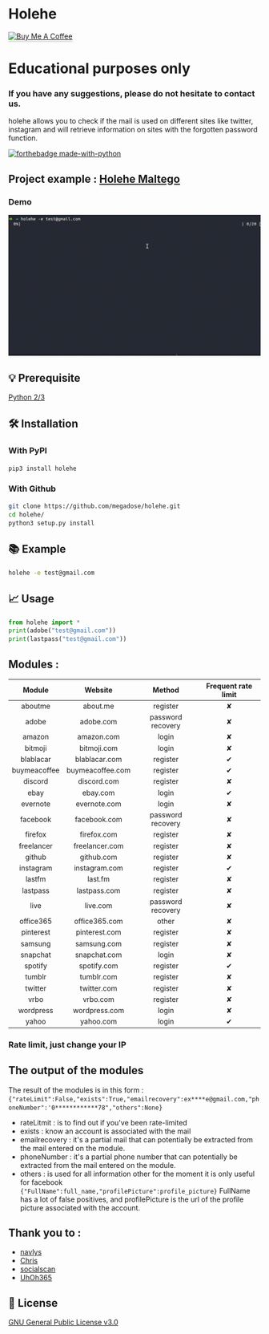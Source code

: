 # Holehe
<a href="https://www.buymeacoffee.com/megadose" target="_blank"><img src="https://www.buymeacoffee.com/assets/img/custom_images/orange_img.png" alt="Buy Me A Coffee" style="height: 41px !important;width: 174px !important;box-shadow: 0px 3px 2px 0px rgba(190, 190, 190, 0.5) !important;-webkit-box-shadow: 0px 3px 2px 0px rgba(190, 190, 190, 0.5) !important;" ></a>
# Educational purposes only

### If you have any suggestions, please do not hesitate to contact us. 

holehe allows you to check if the mail is used on different sites like twitter, instagram and will retrieve information on sites with the forgotten password function.

[![forthebadge made-with-python](http://ForTheBadge.com/images/badges/made-with-python.svg)](https://www.python.org/)

## Project example : [Holehe Maltego](https://github.com/megadose/holehe-maltego)

### Demo

![](https://github.com/megadose/gif-demo/raw/master/holehe-demo.gif)

## 💡 Prerequisite

   [Python 2/3](https://www.python.org/downloads/release/python-370/)

## 🛠️ Installation

### With PyPI

```pip3 install holehe```

### With Github

```bash
git clone https://github.com/megadose/holehe.git
cd holehe/
python3 setup.py install
```

## 📚 Example

```bash
holehe -e test@gmail.com
```

## 📈 Usage

```python
from holehe import *
print(adobe("test@gmail.com"))
print(lastpass("test@gmail.com"))
```

## Modules :

|  Module    |    Website     |      Method       | Frequent rate limit |
| :-------:  | :-----------:  | :---------------: | :-----------------: |
|  aboutme   |   about.me     |     register      |          ✘          |
|   adobe    |   adobe.com    | password recovery |          ✘          |
|  amazon    |  amazon.com    |       login       |          ✘          |
|  bitmoji   |  bitmoji.com   |       login       |          ✘          |
| blablacar  | blablacar.com  |     register      |          ✔          |
|buymeacoffee|buymeacoffee.com|     register      |          ✔          |
|  discord   |  discord.com   |     register      |          ✘          |
|   ebay     |   ebay.com     |       login       |          ✔          |
| evernote   | evernote.com   |       login       |          ✘          |
| facebook   | facebook.com   | password recovery |          ✘          |
|  firefox   |  firefox.com   |     register      |          ✘          |
|freelancer  | freelancer.com |     register      |          ✘          |
|  github    |  github.com    |     register      |          ✘          |
| instagram  | instagram.com  |     register      |          ✔          |
|  lastfm    |    last.fm     |     register      |          ✘          |
| lastpass   | lastpass.com   |     register      |          ✘          |
|   live     |   live.com     | password recovery |          ✘          |
| office365  | office365.com  |       other       |          ✘          |
| pinterest  | pinterest.com  |     register      |          ✘          |
|  samsung   |  samsung.com   |     register      |          ✘          |
|  snapchat  |  snapchat.com  |       login       |          ✘          |
|  spotify   |  spotify.com   |     register      |          ✔          |
|  tumblr    |  tumblr.com    |     register      |          ✘          |
|  twitter   |  twitter.com   |     register      |          ✘          |
|   vrbo     |   vrbo.com     |     register      |          ✘          |
| wordpress  | wordpress.com  |       login       |          ✘          |
|   yahoo    |   yahoo.com    |       login       |          ✔          |

### Rate limit, just change your IP

## The output of the modules

The result of the modules is in this form : `` {"rateLimit":False,"exists":True,"emailrecovery":ex****e@gmail.com,"phoneNumber":'0************78","others":None}``

- rateLitmit : is to find out if you've been rate-limited
- exists : know an account is associated with the mail
- emailrecovery : it's a partial mail that can potentially be extracted from the mail entered on the module.
- phoneNumber : it's a partial phone number that can potentially be extracted from the mail entered on the module.
- others : is used for all information other for the moment it is only useful for facebook ``{"FullName":full_name,"profilePicture":profile_picture}`` FullName has a lot of false positives, and profilePicture is the url of the profile picture associated with the account.

## Thank you to :

- [ navlys ](https://twitter.com/navlys_/)
- [Chris](https://twitter.com/chris_kirsch)
- [socialscan](https://pypi.org/project/socialscan/)
- [UhOh365](https://github.com/Raikia/UhOh365)

## 📝 License

[GNU General Public License v3.0](https://www.gnu.org/licenses/gpl-3.0.fr.html)

